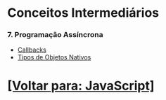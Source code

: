 # Conceitos Intermediários

<!--
### 5. Manipulação do DOM

- Seleção de Elementos (getElementById, querySelector, etc.)
- Modificação de Elementos (innerHTML, textContent, etc.)
- Manipulação de Atributos e Estilos
- Manipulação de Classes

### 6. Eventos

- Tipos de Eventos (click, submit, keydown, etc.)
- Adicionar e Remover Event Listeners
- Delegação de Eventos
-->

### 7. Programação Assíncrona

<!--
- Assincronicidade
- Promises
- Callbacks x Promesas
- `then`/`catch`
- `async`/`await`
-->

- [Callbacks](./programacao-assincrona/callbacks.md)
- [Tipos de Objetos Nativos](./programacao-assincrona/tipos-objetos-nativos/tipos-objetos-nativos.md)

<!--
### 8. Ecma Internacional e o ECMAScript

- ECMA Internacional e o ECMAScript
- Resumo do ES1 ao ES13
- ES6

### 9. Módulos

- Módulos
- "Sistema de Módulos" ou "Sistema de Carregamento de Módulos"?
- CJS
- ESM
- `strict mode`
- Como e onde vou pontuar sobre as palavras-chaves utilizadas na importação/exportação?
- Como e onde vou pontuar sobre a utilização de módulos que usam sistemas de carregamento distintos no mesmo módulo?
-->

# [[Voltar para: JavaScript]](../JavaScript.md)
